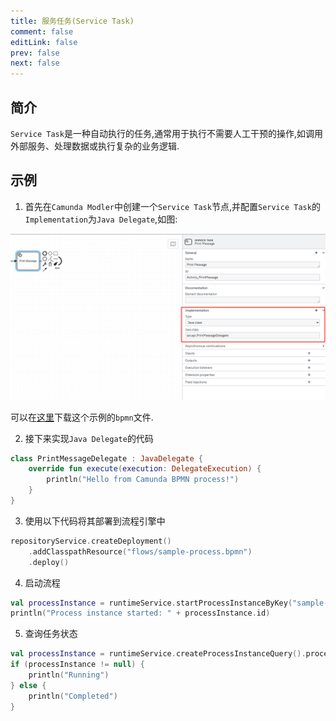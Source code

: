 ```yaml
---
title: 服务任务(Service Task)
comment: false
editLink: false
prev: false
next: false
---
```



## 简介

`Service Task`是一种自动执行的任务,通常用于执行不需要人工干预的操作,如调用外部服务、处理数据或执行复杂的业务逻辑.

## 示例

1. 首先在`Camunda Modler`中创建一个`Service Task`节点,并配置`Service Task`的`Implementation`为`Java Delegate`,如图:

![](https://github.com/cruldra/picx-images-hosting/raw/master/image.39l5hlyt9v.png)

可以在[这里](https://www.alipan.com/s/Z1311iydhhj)下载这个示例的`bpmn`文件.


2. 接下来实现`Java Delegate`的代码

```kotlin
class PrintMessageDelegate : JavaDelegate {
    override fun execute(execution: DelegateExecution) {
        println("Hello from Camunda BPMN process!")
    }
}
```

3. 使用以下代码将其部署到流程引擎中

```kotlin
repositoryService.createDeployment()
    .addClasspathResource("flows/sample-process.bpmn")
    .deploy()
```

4. 启动流程

```kotlin
val processInstance = runtimeService.startProcessInstanceByKey("sample-process")
println("Process instance started: " + processInstance.id)
```

5. 查询任务状态

```kotlin
val processInstance = runtimeService.createProcessInstanceQuery().processInstanceId(processInstanceId).singleResult()
if (processInstance != null) {
    println("Running")
} else {
    println("Completed")
}
```
